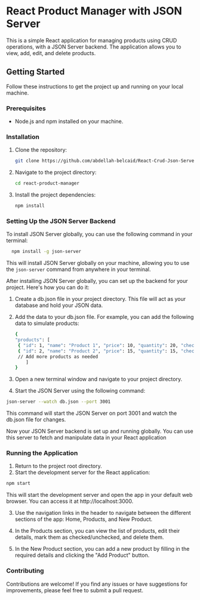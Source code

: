 # React Product Manager with JSON Server

This is a simple React application for managing products using CRUD operations, with a JSON Server backend. The application allows you to view, add, edit, and delete products.

## Getting Started

Follow these instructions to get the project up and running on your local machine.

### Prerequisites

- Node.js and npm installed on your machine.

### Installation

1. Clone the repository:

   ```bash
   git clone https://github.com/abdellah-belcaid/React-Crud-Json-Server.git
   ```

2. Navigate to the project directory:

   ```bash
   cd react-product-manager
   ```

3. Install the project dependencies:

   ```bash
   npm install
   ```

### Setting Up the JSON Server Backend

To install JSON Server globally, you can use the following command in your terminal:

```bash
  npm install -g json-server
```

This will install JSON Server globally on your machine, allowing you to use the `json-server` command from anywhere in your terminal.

After installing JSON Server globally, you can set up the backend for your project. Here's how you can do it:

1. Create a db.json file in your project directory. This file will act as your database and hold your JSON data.

2. Add the data to your db.json file. For example, you can add the following data to simulate products:

   ```bash
   {
   "products": [
    { "id": 1, "name": "Product 1", "price": 10, "quantity": 20, "checked": false },
    { "id": 2, "name": "Product 2", "price": 15, "quantity": 15, "checked": true },
    // Add more products as needed
       ]
   }
   ```

3. Open a new terminal window and navigate to your project directory.

4. Start the JSON Server using the following command:

```bash
json-server --watch db.json --port 3001
```

This command will start the JSON Server on port 3001 and watch the db.json file for changes.

Now your JSON Server backend is set up and running globally. You can use this server to fetch and manipulate data in your React application

### Running the Application

1. Return to the project root directory.
2. Start the development server for the React application:

```bash
npm start
```

This will start the development server and open the app in your default web browser. You can access it at http://localhost:3000.

3. Use the navigation links in the header to navigate between the different sections of the app: Home, Products, and New Product.

4. In the Products section, you can view the list of products, edit their details, mark them as checked/unchecked, and delete them.

5. In the New Product section, you can add a new product by filling in the required details and clicking the "Add Product" button.

### Contributing

Contributions are welcome! If you find any issues or have suggestions for improvements, please feel free to submit a pull request.

